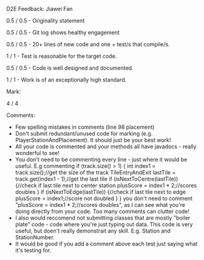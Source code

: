 D2E Feedback:
Jiawei Fan

0.5 / 0.5 - Originality statement

0.5 / 0.5 - Git log shows healthy engagement

0.5 / 0.5 - 20+ lines of new code and one + test/s that compile/s.

1 / 1 - Test is reasonable for the target code.

0.5 / 0.5 - Code is well designed and documented.

1 / 1 - Work is of an exceptionally high standard.

Mark:

4 / 4

Comments:
- Few spelling mistakes in comments (line 98 placement)
- Don't submit redundant/unused code for marking (e.g. PlayerStationAndPlacement). It should
just be your best work!
- All your code is commented and your methods all have javadocs - really wonderful to see!
- You don't need to be commenting every line - just where it would be useful. E.g commenting 
    if (track.size() > 1) {
        int index1 = track.size();//get the size of the track
        TileEntryAndExit lastTile = track.get(index1 - 1);//get the last tile
        if (isNextToCentre(lastTile)) {//check if last tile next to center station
            plusScore = index1 * 2;//scores doubles
        }
        if (isNextToEdge(lastTile)) {//check if last tile next to edge
            plusScore = index1;//score not doubled
        }
    }
you don't need to comment "plusScore = index1 * 2;//scores doubles", as I can see what you're doing
directly from your code. Too many comments can clutter code!
- I also would reccomend not submitting classes that are mostly "boiler plate" code - code where you're
just typing out data. This code is very useful, but doen't really demonstrait any skill. E.g. Station and
StationNumber. 
- It would be good if you add a comment above each test just saying what it's testing for. 

